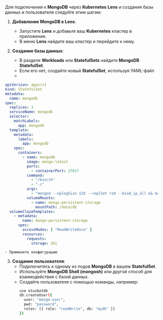 Для подключения к **MongoDB** через **Kubernetes** **Lens** и создания базы данных и пользователя следуйте этим шагам:

1. **Добавление MongoDB в Lens**:
    - Запустите **Lens** и добавьте ваш **Kubernetes** кластер в приложение.
    - В меню **Lens** найдите ваш кластер и перейдите к нему.

2. **Создание базы данных**:
    - В разделе **Workloads** или **StatefulSets** найдите **MongoDB StatefulSet**.
    - Если его нет, создайте новый **StatefulSet**, используя YAML-файл
    - 
```yaml
apiVersion: apps/v1
kind: StatefulSet
metadata:
  name: mongodb
spec:
  replicas: 3
  serviceName: mongodb
  selector:
    matchLabels:
      app: mongodb
  template:
    metadata:
      labels:
        app: mongodb
    spec:
      containers:
        - name: mongodb
          image: mongo:latest
          ports:
            - containerPort: 27017
          command:
            - "/bin/sh"
            - "-c"
          args:
            - "mongod --oplogSize 128 --replSet rs0 --bind_ip_all && mongo --eval \"rs.initiate()\""
          volumeMounts:
            - name: mongo-persistent-storage
              mountPath: /data/db
  volumeClaimTemplates:
    - metadata:
        name: mongo-persistent-storage
      spec:
        accessModes: [ "ReadWriteOnce" ]
        resources:
          requests:
            storage: 2Gi

```
    - Примените конфигурацию 

3. **Создание пользователя**:
    - Подключитесь к одному из подов **MongoDB** в вашем **StatefulSet**.
    - Используйте **MongoDB Shell (mongosh)** или другой способ для взаимодействия с базой данных.
    - Создайте пользователя с помощью команды, например:
      ```bash
      use otusbotdb
      db.createUser({
        user: "mongo-user",
        pwd: "password",
        roles: [{ role: "readWrite", db: "mydb" }]
      })
      ```

